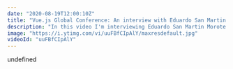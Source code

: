 ```yaml
---
date: "2020-08-19T12:00:10Z"
title: "Vue.js Global Conference: An interview with Eduardo San Martin Morote"
description: "In this video I'm interviewing Eduardo San Martin Morote from the Vue core Team. Eduardo works on the Vue Router and in this interview we dive deep into what he did for the refactor of the new Vue 3 router. Next to this we discuss his ideas on monetizing open source work and what solutions fit best. As it turns out, he is building his own! \n\nThis video is made in collaboration with the Vue.js Global conference. \nMore details here: https://vuejs.amsterdam \n\nFollow Eduardo here:\nhttps://twitter.com/posva\nhttps://github.com/posva\nhttps://esm.dev/\n\nFollow me here:\nWebsite: https://timbenniks.dev/\nTwitter: https://twitter.com/timbenniks\nGithub: https://github.com/timbenniks\n\n#interview #vuejsglobal #vue3router"
image: "https://i.ytimg.com/vi/uuFBfCIpAlY/maxresdefault.jpg"
videoId: "uuFBfCIpAlY"
---
```


undefined